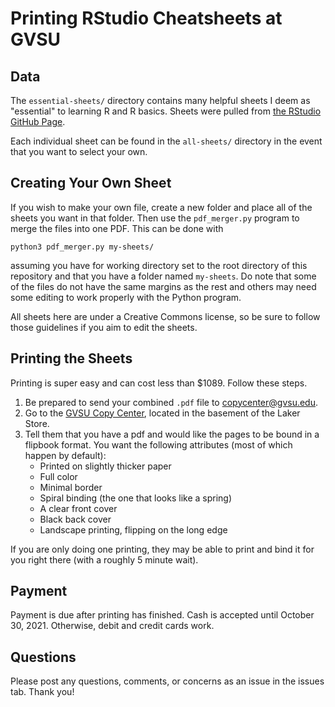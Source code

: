 # Printing RStudio Cheatsheets at GVSU

## Data
The `essential-sheets/` directory contains many helpful sheets I deem as "essential" to learning R and R basics. Sheets were pulled from [the RStudio GitHub Page](https://github.com/rstudio/cheatsheets). 

Each individual sheet can be found in the `all-sheets/` directory in the event that you want to select your own. 

## Creating Your Own Sheet

If you wish to make your own file, create a new folder and place all of the sheets you want in that folder. Then use the `pdf_merger.py` program to merge the files into one PDF. This can be done with 

```
python3 pdf_merger.py my-sheets/
```

assuming you have for working directory set to the root directory of this repository and that you have a folder named `my-sheets`. Do note that some of the files do not have the same margins as the rest and others may need some editing to work properly with the Python program.

All sheets here are under a Creative Commons license, so be sure to follow those guidelines if you aim to edit the sheets. 

## Printing the Sheets
Printing is super easy and can cost less than $1089. Follow these steps.

1. Be prepared to send your combined `.pdf` file to copycenter@gvsu.edu. 
2. Go to the [GVSU Copy Center](https://www.gvsu.edu/busfin/gvsu-laker-store-copy-center-45.htm), located in the basement of the Laker Store.
3. Tell them that you have a pdf and would like the pages to be bound in a flipbook format. You want the following attributes (most of which happen by default):
    * Printed on slightly thicker paper
    * Full color
    * Minimal border
    * Spiral binding (the one that looks like a spring)
    * A clear front cover
    * Black back cover
    * Landscape printing, flipping on the long edge
    
If you are only doing one printing, they may be able to print and bind it for you right there (with a roughly 5 minute wait). 

## Payment
Payment is due after printing has finished. Cash is accepted until October 30, 2021. Otherwise, debit and credit cards work.

## Questions
Please post any questions, comments, or concerns as an issue in the issues tab. Thank you!
